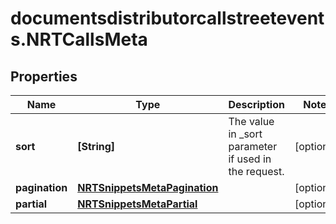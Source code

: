 # documentsdistributorcallstreetevents.NRTCallsMeta

## Properties

Name | Type | Description | Notes
------------ | ------------- | ------------- | -------------
**sort** | **[String]** | The value in _sort parameter if used in the request. | [optional] 
**pagination** | [**NRTSnippetsMetaPagination**](NRTSnippetsMetaPagination.md) |  | [optional] 
**partial** | [**NRTSnippetsMetaPartial**](NRTSnippetsMetaPartial.md) |  | [optional] 


